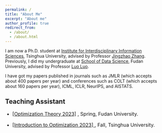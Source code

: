```yaml
---
permalink: /
title: "About Me"
excerpt: "About me"
author_profile: true
redirect_from: 
  - /about/
  - /about.html
---
```


I am now a Ph.D. student at [Institute for Interdisciplinary Information Sciences](https://iiis.tsinghua.edu.cn/about/), Tsinghua University, advised by Professor [Jingzhao Zhang](https://scholar.google.com/citations?user=8NudxYsAAAAJ&hl=en&oi=ao). Previously, I did my undergraduate at [School of Data Science](http://www.sds.fudan.edu.cn), Fudan University, advised by Professor [Luo Luo](https://luoluo-sds.github.io). 

I have got my papers published in journals such as JMLR (which accepts about 400 papers per year) and conferences such as COLT (which accepts about 160 papers per year), ICML, ICLR, NeurIPS, and AISTATS.


<h2> Teaching Assistant </h2> 
<ul>
<font size="3">
<li><p> <a href="https://luoluo-sds.github.io/teaching/data620020.html">[Optimization Theory 2023]</a> , Spring, Fudan University.
</p> </li>
<li><p> <a href="https://sites.google.com/view/jingzhao/teaching/fall-2023-intro-to-optimization">[Introduction to Optimization 2023] </a>, Fall, Tsinghua University.
</p> </li>
</font>




